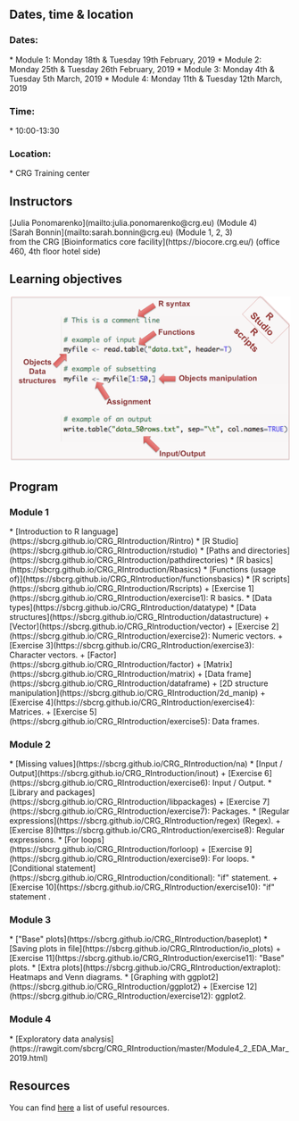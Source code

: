 <h2>Dates, time & location</h2>

<h3>Dates:</h3>
* Module 1: Monday 18th & Tuesday 19th February, 2019
* Module 2: Monday 25th & Tuesday 26th February, 2019
* Module 3: Monday 4th & Tuesday 5th March, 2019
* Module 4: Monday 11th & Tuesday 12th March, 2019

<h3>Time:</h3>
* 10:00-13:30 <br>

<h3>Location:</h3>
* CRG Training center

<h2> Instructors </h2>
[Julia Ponomarenko](mailto:julia.ponomarenko@crg.eu) (Module 4)<br>
[Sarah Bonnin](mailto:sarah.bonnin@crg.eu) (Module 1, 2, 3)<br>
from the CRG [Bioinformatics core facility](https://biocore.crg.eu/) (office 460, 4th floor hotel side)

<h2>Learning objectives</h2>
<a href="https://sbcrg.github.io/CRG_RIntroduction/images/learningobjectives.png"><img src="images/learningobjectives.png"  width="600"/></a>

<h2> Program </h2>

<h3>Module 1</h3>
* [Introduction to R language](https://sbcrg.github.io/CRG_RIntroduction/Rintro)
* [R Studio](https://sbcrg.github.io/CRG_RIntroduction/rstudio)
* [Paths and directories](https://sbcrg.github.io/CRG_RIntroduction/pathdirectories)
* [R basics](https://sbcrg.github.io/CRG_RIntroduction/Rbasics)
* [Functions (usage of)](https://sbcrg.github.io/CRG_RIntroduction/functionsbasics)
* [R scripts](https://sbcrg.github.io/CRG_RIntroduction/Rscripts)
	+ [Exercise 1](https://sbcrg.github.io/CRG_RIntroduction/exercise1): R basics.
* [Data types](https://sbcrg.github.io/CRG_RIntroduction/datatype)
* [Data structures](https://sbcrg.github.io/CRG_RIntroduction/datastructure)
  + [Vector](https://sbcrg.github.io/CRG_RIntroduction/vector)
	+ [Exercise 2](https://sbcrg.github.io/CRG_RIntroduction/exercise2): Numeric vectors.
	+ [Exercise 3](https://sbcrg.github.io/CRG_RIntroduction/exercise3): Character vectors.
  + [Factor](https://sbcrg.github.io/CRG_RIntroduction/factor)
  + [Matrix](https://sbcrg.github.io/CRG_RIntroduction/matrix)
  + [Data frame](https://sbcrg.github.io/CRG_RIntroduction/dataframe)
  + [2D structure manipulation](https://sbcrg.github.io/CRG_RIntroduction/2d_manip)
	+ [Exercise 4](https://sbcrg.github.io/CRG_RIntroduction/exercise4): Matrices.
	+ [Exercise 5](https://sbcrg.github.io/CRG_RIntroduction/exercise5): Data frames.
<h3>Module 2</h3>
* [Missing values](https://sbcrg.github.io/CRG_RIntroduction/na)
* [Input / Output](https://sbcrg.github.io/CRG_RIntroduction/inout)
	+ [Exercise 6](https://sbcrg.github.io/CRG_RIntroduction/exercise6): Input / Output.
* [Library and packages](https://sbcrg.github.io/CRG_RIntroduction/libpackages)
	+ [Exercise 7](https://sbcrg.github.io/CRG_RIntroduction/exercise7): Packages.
* [Regular expressions](https://sbcrg.github.io/CRG_RIntroduction/regex) (Regex).
	+ [Exercise 8](https://sbcrg.github.io/CRG_RIntroduction/exercise8): Regular expressions.
* [For loops](https://sbcrg.github.io/CRG_RIntroduction/forloop)
	+ [Exercise 9](https://sbcrg.github.io/CRG_RIntroduction/exercise9): For loops.
* [Conditional statement](https://sbcrg.github.io/CRG_RIntroduction/conditional): "if" statement.
	+ [Exercise 10](https://sbcrg.github.io/CRG_RIntroduction/exercise10): "if" statement .

<h3>Module 3</h3>
* ["Base" plots](https://sbcrg.github.io/CRG_RIntroduction/baseplot)
* [Saving plots in file](https://sbcrg.github.io/CRG_RIntroduction/io_plots)
	+ [Exercise 11](https://sbcrg.github.io/CRG_RIntroduction/exercise11): "Base" plots.
* [Extra plots](https://sbcrg.github.io/CRG_RIntroduction/extraplot): Heatmaps and Venn diagrams.
* [Graphing with ggplot2](https://sbcrg.github.io/CRG_RIntroduction/ggplot2)
	+ [Exercise 12](https://sbcrg.github.io/CRG_RIntroduction/exercise12): ggplot2.

<h3>Module 4</h3>
* [Exploratory data analysis](https://rawgit.com/sbcrg/CRG_RIntroduction/master/Module4_2_EDA_Mar_2019.html)

<h2>Resources</h2>

You can find [here](https://sbcrg.github.io/CRG_RIntroduction/resources) a list of useful resources.


